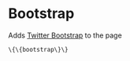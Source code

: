 Bootstrap
=========

Adds [Twitter Bootstrap](http://twitter.github.io/bootstrap/) to the
page

```
\{\{bootstrap\}\}
```
